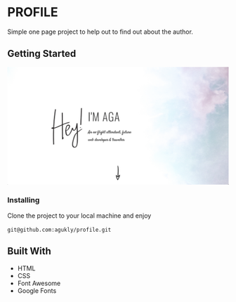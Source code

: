# PROFILE
Simple one page project to help out to find out about the author.

## Getting Started

![alt text](https://github.com/agukly/profile/blob/master/images/sample.png?raw=true)

### Installing
Clone the project to your local machine and enjoy

`git@github.com:agukly/profile.git`

## Built With

- HTML
- CSS
- Font Awesome
- Google Fonts
